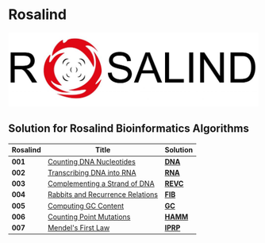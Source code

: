 # Rosalind
![Rosalind](logo.jpg)

## Solution for Rosalind Bioinformatics Algorithms


Rosalind | Title                                                                 | Solution                                                                                              |
--------|---------------------------------------------------------------        |-------------------------------------------------------------------------------------------------------|
**001** |[Counting DNA Nucleotides](http://rosalind.info/problems/dna/)         |[**DNA**](https://github.com/recervictory/Rosalind/blob/master/01_Counting_DNA_Nucleotides.ipynb)      |
**002** |[Transcribing DNA into RNA](http://rosalind.info/problems/rna/)        |[**RNA**](https://github.com/recervictory/Rosalind/blob/master/02_Transcribing_DNA_into_RNA.ipynb)     |
**003** |[Complementing a Strand of DNA](http://rosalind.info/problems/revc/)   |[**REVC**](https://github.com/recervictory/Rosalind/blob/master/03_Complementing_a_Strand_of_DNA.ipynb) |
**004** |[Rabbits and Recurrence Relations](http://rosalind.info/problems/fib/) |[**FIB**](https://github.com/recervictory/Rosalind/blob/master/04_Rabbits_and_Recurrence_Relations.ipynb)|
**005** |[Computing GC Content](http://rosalind.info/problems/gc/)              |[**GC**](https://github.com/recervictory/Rosalind/blob/master/05_Computing_GC_Content.ipynb)            |
**006** |[Counting Point Mutations](http://rosalind.info/problems/hamm/)        |[**HAMM**](https://github.com/recervictory/Rosalind/blob/master/06_Counting_Point_Mutations.ipynb) |
**007** |[Mendel's First Law](http://rosalind.info/problems/iprb/)              |[**IPRP**](https://github.com/recervictory/Rosalind/blob/master/07_Mendels_First_Law.ipynb) |